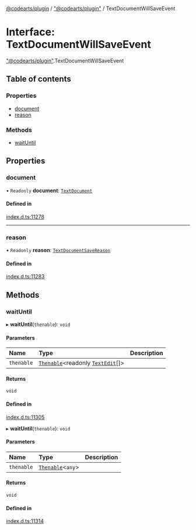 [@codearts/plugin](../README.md) / ["@codearts/plugin"](../modules/_codearts_plugin_.md) / TextDocumentWillSaveEvent

# Interface: TextDocumentWillSaveEvent

["@codearts/plugin"](../modules/_codearts_plugin_.md).TextDocumentWillSaveEvent

## Table of contents

### Properties

- [document](codearts_plugin_.TextDocumentWillSaveEvent.md#document)
- [reason](codearts_plugin_.TextDocumentWillSaveEvent.md#reason)

### Methods

- [waitUntil](codearts_plugin_.TextDocumentWillSaveEvent.md#waituntil)

## Properties

### document

• `Readonly` **document**: [`TextDocument`](codearts_plugin_.TextDocument.md)

#### Defined in

[index.d.ts:11278](https://github.com/huaweicloud/cloudide-plugin-api/blob/b58031b/index.d.ts#L11278)

___

### reason

• `Readonly` **reason**: [`TextDocumentSaveReason`](../enums/codearts_plugin_.TextDocumentSaveReason.md)

#### Defined in

[index.d.ts:11283](https://github.com/huaweicloud/cloudide-plugin-api/blob/b58031b/index.d.ts#L11283)

## Methods

### waitUntil

▸ **waitUntil**(`thenable`): `void`

#### Parameters

| Name | Type | Description |
| :------ | :------ | :------ |
| `thenable` | [`Thenable`](Thenable.md)<readonly [`TextEdit`](../classes/codearts_plugin_.TextEdit.md)[]\> |  |

#### Returns

`void`

#### Defined in

[index.d.ts:11305](https://github.com/huaweicloud/cloudide-plugin-api/blob/b58031b/index.d.ts#L11305)

▸ **waitUntil**(`thenable`): `void`

#### Parameters

| Name | Type | Description |
| :------ | :------ | :------ |
| `thenable` | [`Thenable`](Thenable.md)<`any`\> |  |

#### Returns

`void`

#### Defined in

[index.d.ts:11314](https://github.com/huaweicloud/cloudide-plugin-api/blob/b58031b/index.d.ts#L11314)
